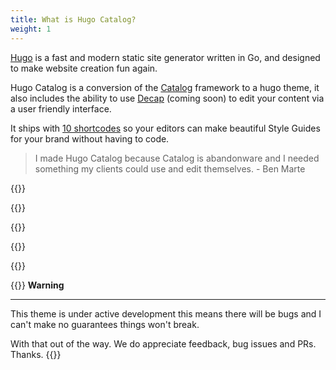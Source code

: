```yaml
---
title: What is Hugo Catalog?
weight: 1
---
```


[Hugo](https://gohugo.io) is a fast and modern static site generator written in Go, and designed to make website creation fun again.

Hugo Catalog is a conversion of the [Catalog](https://catalog.style) framework to a hugo theme, it also includes the ability to use [Decap](https://decapcms.org) (coming soon) to edit your content via a user friendly interface.

It ships with [10 shortcodes](/shortcodes) so your editors can make beautiful Style Guides for your brand without having to code.

> I made Hugo Catalog because Catalog is abandonware and I needed something my clients could use and edit themselves. - Ben Marte

{{<divider-title text="How does Hugo Catalog help you?">}}

{{<bullet type="do" leadingText="Consistency:" text="Provides a cohesive experience across all of your brand touchpoints by providing a single source of truth">}}

{{<bullet type="do" leadingText="Efficiency:" text="Less time concentrating on details that the design system already accounts for. More time focussing on user experience, flows, iterating, building valuable new features, and improving your products">}}

{{<bullet type="do" leadingText="Onboarding:" text="Helps provide an overview of your brand and the expectations of anyone representing it">}}

{{<bullet type="do" leadingText="Culture:" text="Promotes and encourages value in design, internally across all teams">}}

{{<hint type="warning" span="6">}}
**Warning**

---

This theme is under active development this means there will be bugs and I can't make no guarantees things won't break.

With that out of the way. We do appreciate feedback, bug issues and PRs. Thanks.
{{</hint>}}
